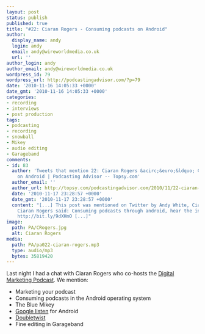 ```yaml
---
layout: post
status: publish
published: true
title: "#22: Ciaran Rogers - Consuming podcasts on Android"
author:
  display_name: andy
  login: andy
  email: andy@wireworldmedia.co.uk
  url: ''
author_login: andy
author_email: andy@wireworldmedia.co.uk
wordpress_id: 79
wordpress_url: http://podcastingadvisor.com/?p=79
date: '2010-11-16 14:05:33 +0000'
date_gmt: '2010-11-16 14:05:33 +0000'
categories:
- recording
- interviews
- post production
tags:
- podcasting
- recording
- snowball
- Mikey
- audio editing
- Garageband
comments:
- id: 83
  author: 'Tweets that mention 22: Ciaran Rogers &acirc;&euro;&ldquo; Consuming podcasts
    on Android | Podcasting Advisor -- Topsy.com'
  author_email: ''
  author_url: http://topsy.com/podcastingadvisor.com/2010/11/22-ciaran-rogers-consuming-podcasts-on-android/?utm_source=pingback&amp;utm_campaign=L2
  date: '2010-11-17 23:28:57 +0000'
  date_gmt: '2010-11-17 23:28:57 +0000'
  content: "[...] This post was mentioned on Twitter by Andy White, Ciaran Rogers.
    Ciaran Rogers said: Consuming podcasts through android, hear the interview at
    http://bit.ly/9dXHmO [...]"
image:
  path: PA/CRogers.jpg
  alt: Ciaran Rogers
media:
  path: PA/pa022-ciaran-rogers.mp3
  type: audio/mp3
  bytes: 35819420
---
```

Last night I had a chat with Ciaran Rogers who co-hosts the [Digital Marketing Podcast](http://www.targetinternet.com/category/digital-marketing-podcast/). We mention:

* Marketing your podcast
* Consuming podcasts in the Android operating system
* The Blue Mikey
* [Google listen](http://listen.googlelabs.com/) for Android
* [Doubletwist](http://www.doubletwist.com/podcasts/)
* Fine editing in Garageband
